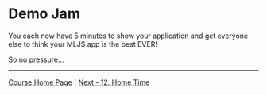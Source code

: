 # Demo Jam

You each now have 5 minutes to show your application and get everyone else to think your MLJS app is the best EVER!

So no pressure...

- - - -

[Course Home Page](tutorial-dev1-001-overview.html) | 
[Next - 12. Home Time](tutorial-dev1-012-home-time.html)